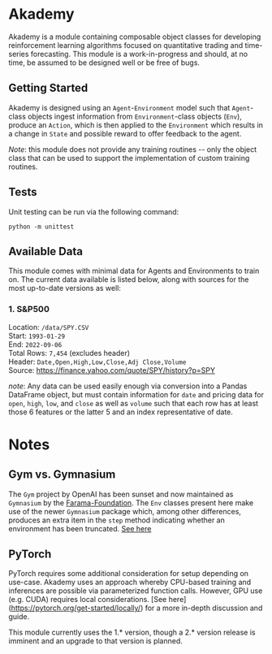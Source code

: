 # Akademy 

Akademy is a module containing composable object classes for developing 
reinforcement learning algorithms focused on quantitative trading and 
time-series forecasting. This module is a work-in-progress and should, at no
time, be assumed to be designed well or be free of bugs.

## Getting Started
Akademy is designed using an `Agent`-`Environment` model such that `Agent`-class
objects ingest information from `Environment`-class objects (`Env`), produce
an `Action`, which is then applied to the `Environment` which results in a
change in `State` and possible reward to offer feedback to the agent.

*Note*: this module does not provide any training routines -- only the object class
that can be used to support the implementation of custom training routines.

## Tests
Unit testing can be run via the following command:

`python -m unittest`

## Available Data
This module comes with minimal data for Agents and Environments to train on.
The current data available is listed below, along with sources for the most
up-to-date versions as well:

### 1. S&P500 
Location: `/data/SPY.CSV`\
Start:  `1993-01-29`\
End:    `2022-09-06`\
Total Rows: `7,454` (excludes header)\
Header: `Date,Open,High,Low,Close,Adj Close,Volume`\
Source: https://finance.yahoo.com/quote/SPY/history?p=SPY

*note*: Any data can be used easily enough via conversion into a Pandas DataFrame
object, but must contain information for `date` and pricing data for
`open`, `high`, `low`, and `close` as well as `volume` such that each row has
at least those 6 features or the latter 5 and an index representative of date.

# Notes

## Gym vs. Gymnasium
The `Gym` project by OpenAI has been sunset and now maintained as `Gymnasium` 
by the [Farama-Foundation](https://github.com/Farama-Foundation/Gymnasium). The
`Env` classes present here make use of the newer `Gymnasium` package which, among
other differences, produces an extra item in the `step` method indicating whether
an environment has been truncated. [See here](https://github.com/Farama-Foundation/Gymnasium/blob/main/gymnasium/core.py#L63)

## PyTorch
PyTorch requires some additional consideration for setup depending on use-case.
Akademy uses an approach whereby CPU-based training and inferences are possible
via parameterized function calls. However, GPU use (e.g. CUDA) requires local
considerations. [See here] (https://pytorch.org/get-started/locally/) for a more
in-depth discussion and guide.

This module currently uses the 1.* version, though a 2.* version release
is imminent and an upgrade to that version is planned.